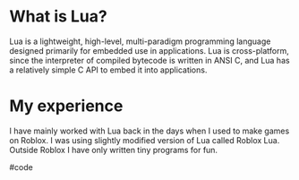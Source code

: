 # What is Lua?

Lua is a lightweight, high-level, multi-paradigm programming language designed primarily for embedded use in applications. Lua is cross-platform, since the interpreter of compiled bytecode is written in ANSI C, and Lua has a relatively simple C API to embed it into applications.

# My experience

I have mainly worked with Lua back in the days when I used to make games on Roblox. I was using slightly modified version of Lua called Roblox Lua. Outside Roblox I have only written tiny programs for fun.

#code